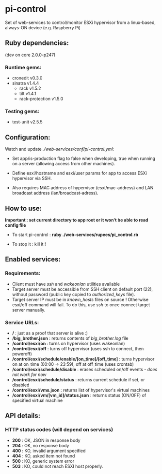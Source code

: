pi-control
==========

Set of web-services to control/monitor ESXi hypervisor from a linux-based, always-ON device (e.g. Raspberry Pi)


Ruby dependencies:
------------------
(dev on core 2.0.0-p247)

### Runtime gems:
- cronedit v0.3.0
- sinatra v1.4.4
  - rack v1.5.2
  - tilt v1.4.1
  - rack-protection v1.5.0

### Testing gems:
- test-unit v2.5.5


Configuration:
--------------
Watch and update *./web-services/conf/pi-control.yml*:

- Set app/is-production flag to false when developing, true when running on a server (allowing access from other machines).

- Define esxi/hostname and esxi/user params for app to access ESXi hypervisor via SSH.

- Also requires MAC address of hypervisor (esxi/mac-address) and LAN broadcast address (lan/broadcast-adress).


How to use:
-----------
**Important : set current directory to app root or it won't be able to read config file**

- To start pi-control : **ruby ./web-services/rupees/pi_control.rb**

- To stop it : kill it !


Enabled services:
-----------------

### Requirements:
- Client must have *ssh* and *wakeonlan* utilities available
- Target server must be accessible from SSH client on default port (22), without password (public key copied to *authorized_keys* file).
- Target server IP must be in *known_hosts* files on source ! Otherwise esxi/off command will fail. To do this, use *ssh* to once connect target server manually.

### Service URLs:
- **/** : just as a proof that server is alive :)
- **/big_brother.json** : returns contents of *big_brother.log* file
- **/control/esxi/on** : turns on hypervisor (uses wakeonlan)
- **/control/esxi/off** : turns off hypervisor (uses ssh to connect, then poweroff)
- **/control/esxi/schedule/enable/[on_time]/[off_time]** : turns hypervisor on at on_time (00:00 -> 23:59), off at off_time (uses crontab)
- **/control/esxi/schedule/disable** : erases scheduled on/off events - *does not work for now*
- **/control/esxi/schedule/status** : returns current schedule if set, or disabled
- **/control/esxi/vms.json** : returns list of hypervisor's virtual machines
- **/control/esxi/vm/[vm_id]/status.json** : returns status (ON/OFF) of specified virtual machine


API details:
------------

### HTTP status codes (will depend on services)
- **200** : OK, JSON in response body
- **204** : OK, no response body
- **400** : KO, invalid argument specified
- **404** : KO, asked item not found
- **500** : KO, generic system error
- **503** : KO, could not reach ESXI host properly.
